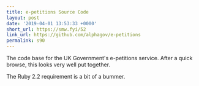 ```yaml
---
title: e-petitions Source Code
layout: post
date: '2019-04-01 13:53:33 +0000'
short_url: https://smw.fyi/52
link_url: https://github.com/alphagov/e-petitions
permalink: s90
---
```

The code base for the UK Government's e-petitions service. After a quick browse, this looks very well put together.

The Ruby 2.2 requirement is a bit of a bummer.
